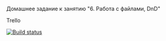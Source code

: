 Домашнее задание к занятию "6. Работа с файлами, DnD"

Trello


[![Build status](https://ci.appveyor.com/api/projects/status/ormj5n2f6ask63v2?svg=true)](https://ci.appveyor.com/project/jigaji/ahj-6)
